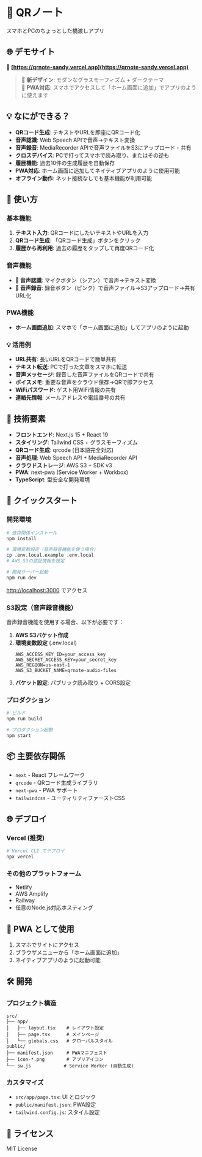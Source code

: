 # 📱 QRノート

スマホとPCのちょっとした橋渡しアプリ

## 🌐 デモサイト

**🚀 [https://qrnote-sandy.vercel.app](https://qrnote-sandy.vercel.app)**

> 🎨 **新デザイン**: モダンなグラスモーフィズム + ダークテーマ  
> 📱 **PWA対応**: スマホでアクセスして「ホーム画面に追加」でアプリのように使えます

## 💡 なにができる？

- **QRコード生成**: テキストやURLを即座にQRコード化
- **音声認識**: Web Speech APIで音声→テキスト変換
- **音声録音**: MediaRecorder APIで音声ファイルをS3にアップロード・共有
- **クロスデバイス**: PCで打ってスマホで読み取り、またはその逆も
- **履歴機能**: 過去10件の生成履歴を自動保存
- **PWA対応**: ホーム画面に追加してネイティブアプリのように使用可能
- **オフライン動作**: ネット接続なしでも基本機能が利用可能

## 📖 使い方

### 基本機能
1. **テキスト入力**: QRコードにしたいテキストやURLを入力
2. **QRコード生成**: 「QRコード生成」ボタンをクリック
3. **履歴から再利用**: 過去の履歴をタップして再度QRコード化

### 音声機能
- **🎤 音声認識**: マイクボタン（シアン）で音声→テキスト変換
- **🔴 音声録音**: 録音ボタン（ピンク）で音声ファイル→S3アップロード→共有URL化

### PWA機能
- **ホーム画面追加**: スマホで「ホーム画面に追加」してアプリのように起動

### 💡 活用例
- **URL共有**: 長いURLをQRコードで簡単共有
- **テキスト転送**: PCで打った文章をスマホに転送
- **音声メッセージ**: 録音した音声ファイルをQRコードで共有
- **ボイスメモ**: 重要な音声をクラウド保存→QRで即アクセス
- **WiFiパスワード**: ゲスト用WiFi情報の共有
- **連絡先情報**: メールアドレスや電話番号の共有

## 🔧 技術要素

- **フロントエンド**: Next.js 15 + React 19
- **スタイリング**: Tailwind CSS + グラスモーフィズム
- **QRコード生成**: qrcode (日本語完全対応)
- **音声処理**: Web Speech API + MediaRecorder API
- **クラウドストレージ**: AWS S3 + SDK v3
- **PWA**: next-pwa (Service Worker + Workbox)
- **TypeScript**: 型安全な開発環境

## 🚀 クイックスタート

### 開発環境

```bash
# 依存関係インストール
npm install

# 環境変数設定（音声録音機能を使う場合）
cp .env.local.example .env.local
# AWS S3の認証情報を設定

# 開発サーバー起動
npm run dev
```

[http://localhost:3000](http://localhost:3000) でアクセス

### S3設定（音声録音機能）

音声録音機能を使用する場合、以下が必要です：

1. **AWS S3バケット作成**
2. **環境変数設定** (.env.local)
   ```
   AWS_ACCESS_KEY_ID=your_access_key
   AWS_SECRET_ACCESS_KEY=your_secret_key
   AWS_REGION=us-east-1
   AWS_S3_BUCKET_NAME=qrnote-audio-files
   ```
3. **バケット設定**: パブリック読み取り + CORS設定

### プロダクション

```bash
# ビルド
npm run build

# プロダクション起動
npm start
```

## 📦 主要依存関係

- `next` - React フレームワーク
- `qrcode` - QRコード生成ライブラリ
- `next-pwa` - PWA サポート
- `tailwindcss` - ユーティリティファーストCSS

## 🌐 デプロイ

### Vercel (推奨)

```bash
# Vercel CLI でデプロイ
npx vercel
```

### その他のプラットフォーム

- Netlify
- AWS Amplify
- Railway
- 任意のNode.js対応ホスティング

## 📱 PWA として使用

1. スマホでサイトにアクセス
2. ブラウザメニューから「ホーム画面に追加」
3. ネイティブアプリのように起動可能

## 🛠️ 開発

### プロジェクト構造

```
src/
├── app/
│   ├── layout.tsx    # レイアウト設定
│   ├── page.tsx      # メインページ
│   └── globals.css   # グローバルスタイル
public/
├── manifest.json     # PWAマニフェスト
├── icon-*.png        # アプリアイコン
└── sw.js            # Service Worker (自動生成)
```

### カスタマイズ

- `src/app/page.tsx`: UI とロジック
- `public/manifest.json`: PWA設定
- `tailwind.config.js`: スタイル設定

## 📄 ライセンス

MIT License
